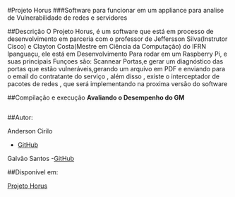 #Projeto Horus
###Software para funcionar em um appliance para analise de Vulnerabilidade de redes e servidores

##Descrição
O Projeto Horus, é um software que está em processo de desenvolvimento em parceria com o professor de Jeffersson Silva(Instrutor Cisco) e  Clayton Costa(Mestre em Ciência da Computação) do IFRN Ipanguaçu, ele  está em Desenvolvimento Para rodar em um Raspberry Pi, e suas principais Funçoes são: Scannear  Portas,e gerar um diagnóstico das portas que estão vulneráveis,gerando um arquivo em PDF e  enviando para o email do contratante do serviço , além disso , existe o interceptador de pacotes de redes , que será implementando na proxima versão do software


##Compilação e execução
**Avaliando o Desempenho do GM**
```shell

```

##Autor:

Anderson Cirilo 
 - [GitHub](https://github.com/Vectro26)


Galvão Santos
-[GitHub](https://github.com/SuperMeatBoyFury)



##Disponível em:

[Projeto Horus](https://github.com/Vectro26/ProjetoHorus)
